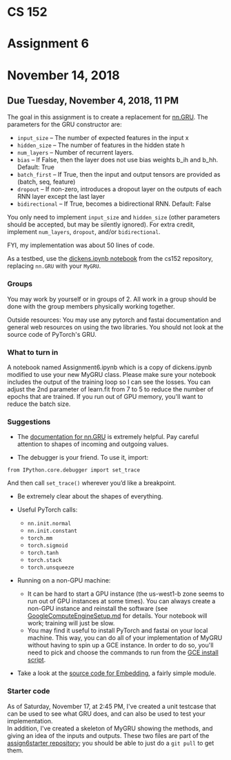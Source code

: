 # CS 152
# Assignment 6
# November 14, 2018
##  Due Tuesday, November 4, 2018, 11 PM


 
The goal in this assignment is to create a replacement for [nn.GRU](https://pytorch.org/docs/0.3.1/nn.html?highlight=gru#torch.nn.GRU). The parameters for the GRU constructor are:

* ```input_size``` – The number of expected features in the input x
* ```hidden_size``` – The number of features in the hidden state h
* ```num_layers``` – Number of recurrent layers.
* ```bias``` – If False, then the layer does not use bias weights b_ih and b_hh. Default: True
* ```batch_first``` – If True, then the input and output tensors are provided as (batch, seq, feature)
* ```dropout``` – If non-zero, introduces a dropout layer on the outputs of each RNN layer except the last layer
* ```bidirectional``` – If True, becomes a bidirectional RNN. Default: False

You only need to implement ```input_size``` and ```hidden_size``` (other parameters should be accepted, but may be silently ignored).  For extra credit, implement ```num_layers```, ```dropout```, and/or ```bidirectional```.

FYI, my implementation was about 50 lines of code.


As a testbed, use the [dickens.ipynb notebook](https://github.com/nrhodes/cs152/blob/master/notebooks/dickens.ipynb) from the cs152 repository, replacing ```nn.GRU``` with your ```MyGRU```.

### Groups
You may work by yourself or in groups of 2. All work in a group should be done with the group members physically working together.

Outside resources: You may use any pytorch and fastai documentation and general web resources on using the two libraries. You should not look at the source code of PyTorch's GRU. 

### What to turn in
A notebook named Assignment6.ipynb which is a copy of dickens.ipynb modified to use your new MyGRU class. Please make sure your notebook includes the output of the training loop so I can see the losses.  You can adjust the 2nd parameter of learn.fit from 7 to 5 to reduce the number of epochs that are trained.  If you run out of GPU memory, you'll want to reduce the batch size.

### Suggestions

* The [documentation for nn.GRU](https://pytorch.org/docs/0.3.1/nn.html?highlight=gru#torch.nn.GRU) is extremely helpful. Pay careful attention to shapes of incoming and outgoing values.

* The debugger is your friend.  To use it, import:

```from IPython.core.debugger import set_trace```

And then call ```set_trace()``` wherever you’d like a breakpoint.

* Be extremely clear about the shapes of everything.


* Useful PyTorch calls:
    * ```nn.init.normal```
    * ```nn.init.constant```
    * ```torch.mm```
    * ```torch.sigmoid```
    * ```torch.tanh```
    * ```torch.stack```
    * ```torch.unsqueeze```

* Running on a non-GPU machine:
    * It can be hard to start a GPU instance (the us-west1-b zone seems to run out of GPU instances at some times). You can always
create a non-GPU instance and reinstall the software (see [GoogleComputeEngineSetup.md](https://github.com/nrhodes/cs152/blob/master/GoogleComputeEngineSetup.md) for details.
Your notebook will work; training will just be slow.
    * You may find it useful to install PyTorch and fastai on your local machine.
This way, you can do all of your implementation of MyGRU without having to spin up a GCE instance. In order to do so, you'll need to
pick and choose the commands to run from the [GCE install script](https://github.com/nrhodes/cs152/blob/master/bin/GoogleComputeEngineSetup.sh).

* Take a look at the [source code for Embedding](https://github.com/pytorch/pytorch/blob/v0.3.1/torch/nn/modules/sparse.py), a fairly simple module.

### Starter code
As of Saturday, November 17, at 2:45 PM, I've created a unit testcase that can be used to see what GRU does, and can also be used to test your implementation.  
In addition, I've created a skeleton of MyGRU showing the methods, and giving an idea of the inputs and outputs.
These two files are part of the [assign6starter repository](https://github.com/HMC152-Fall2018/assign6starter); you should be able to just do a ```git pull``` to get them.


